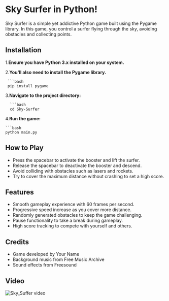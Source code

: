 # Sky Surfer in Python!



Sky Surfer is a simple yet addictive Python game built using the Pygame library. In this game, you control a surfer flying through the sky, avoiding obstacles and collecting points.

## Installation

1.**Ensure you have Python 3.x installed on your system.**

2.**You'll also need to install the Pygame library.**

     ```bash
     pip install pygame
3.**Navigate to the project directory:**

      ```bash
      cd Sky-Surfer

4.**Run the game:**

    ```bash
    python main.py


## How to Play

- Press the spacebar to activate the booster and lift the surfer. 
- Release the spacebar to deactivate the booster and descend. 
- Avoid colliding with obstacles such as lasers and rockets. 
- Try to cover the maximum distance without crashing to set a high score.

## Features

- Smooth gameplay experience with 60 frames per second.
- Progressive speed increase as you cover more distance.
- Randomly generated obstacles to keep the game challenging.
- Pause functionality to take a break during gameplay.
- High score tracking to compete with yourself and others.

## Credits

- Game developed by Your Name
- Background music from Free Music Archive
- Sound effects from Freesound

 ## Video

 ![Sky_Suffer video](https://drive.google.com/file/d/VIDEO_ID_HERE/view?usp=sharing)

 



